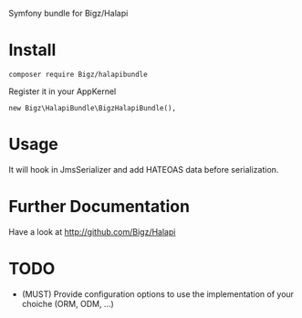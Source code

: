 Symfony bundle for Bigz/Halapi

# Install
```
composer require Bigz/halapibundle
```

Register it in your AppKernel
```
new Bigz\HalapiBundle\BigzHalapiBundle(),
```

# Usage
It will hook in JmsSerializer and add HATEOAS data before serialization.

# Further Documentation
Have a look at http://github.com/Bigz/Halapi

# TODO
- (MUST) Provide configuration options to use the implementation of your choiche (ORM, ODM, ...)
